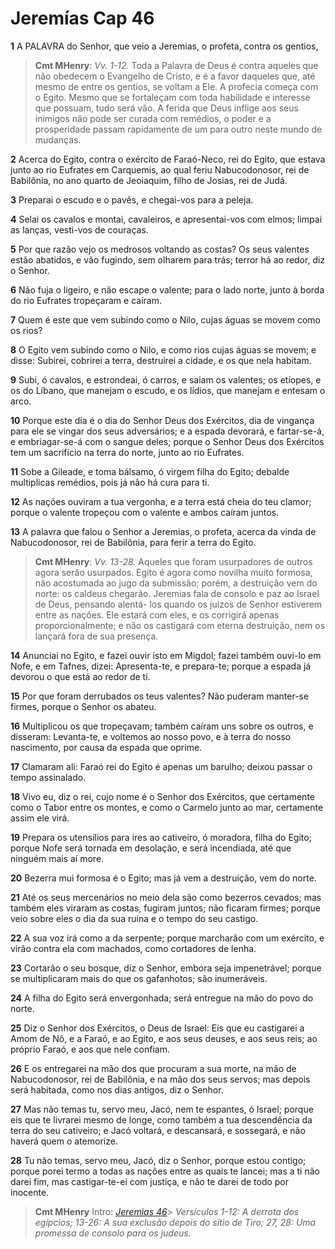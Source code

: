 # Jeremías Cap 46

**1** 	A PALAVRA do Senhor, que veio a Jeremias, o profeta, contra os gentios,

> **Cmt MHenry**: *Vv. 1-12.* Toda a Palavra de Deus é contra aqueles que não obedecem o Evangelho de Cristo, e é a favor daqueles que, até mesmo de entre os gentios, se voltam a Ele. A profecia começa com o Egito. Mesmo que se fortaleçam com toda habilidade e interesse que possuam, tudo será vão. A ferida que Deus inflige aos seus inimigos não pode ser curada com remédios, o poder e a prosperidade passam rapidamente de um para outro neste mundo de mudanças.

**2** 	Acerca do Egito, contra o exército de Faraó-Neco, rei do Egito, que estava junto ao rio Eufrates em Carquemis, ao qual feriu Nabucodonosor, rei de Babilônia, no ano quarto de Jeoiaquim, filho de Josias, rei de Judá.

**3** 	Preparai o escudo e o pavês, e chegai-vos para a peleja.

**4** 	Selai os cavalos e montai, cavaleiros, e apresentai-vos com elmos; limpai as lanças, vesti-vos de couraças.

**5** 	Por que razão vejo os medrosos voltando as costas? Os seus valentes estão abatidos, e vão fugindo, sem olharem para trás; terror há ao redor, diz o Senhor.

**6** 	Não fuja o ligeiro, e não escape o valente; para o lado norte, junto à borda do rio Eufrates tropeçaram e caíram.

**7** 	Quem é este que vem subindo como o Nilo, cujas águas se movem como os rios?

**8** 	O Egito vem subindo como o Nilo, e como rios cujas águas se movem; e disse: Subirei, cobrirei a terra, destruirei a cidade, e os que nela habitam.

**9** 	Subi, ó cavalos, e estrondeai, ó carros, e saiam os valentes; os etíopes, e os do Líbano, que manejam o escudo, e os lídios, que manejam e entesam o arco.

**10** 	Porque este dia é o dia do Senhor Deus dos Exércitos, dia de vingança para ele se vingar dos seus adversários; e a espada devorará, e fartar-se-á, e embriagar-se-á com o sangue deles; porque o Senhor Deus dos Exércitos tem um sacrifício na terra do norte, junto ao rio Eufrates.

**11** 	Sobe a Gileade, e toma bálsamo, ó virgem filha do Egito; debalde multiplicas remédios, pois já não há cura para ti.

**12** 	As nações ouviram a tua vergonha, e a terra está cheia do teu clamor; porque o valente tropeçou com o valente e ambos caíram juntos.

**13** 	A palavra que falou o Senhor a Jeremias, o profeta, acerca da vinda de Nabucodonosor, rei de Babilônia, para ferir a terra do Egito.

> **Cmt MHenry**: *Vv. 13-28.* Aqueles que foram usurpadores de outros agora serão usurpados. Egito é agora como novilha muito formosa, não acostumada ao jugo da submissão; porém, a destruição vem do norte: os caldeus chegarão. Jeremias fala de consolo e paz ao Israel de Deus, pensando alentá- los quando os juízos de Senhor estiverem entre as nações. Ele estará com eles, e os corrigirá apenas proporcionalmente; e não os castigará com eterna destruição, nem os lançará fora de sua presença.

**14** 	Anunciai no Egito, e fazei ouvir isto em Migdol; fazei também ouvi-lo em Nofe, e em Tafnes, dizei: Apresenta-te, e prepara-te; porque a espada já devorou o que está ao redor de ti.

**15** 	Por que foram derrubados os teus valentes? Não puderam manter-se firmes, porque o Senhor os abateu.

**16** 	Multiplicou os que tropeçavam; também caíram uns sobre os outros, e disseram: Levanta-te, e voltemos ao nosso povo, e à terra do nosso nascimento, por causa da espada que oprime.

**17** 	Clamaram ali: Faraó rei do Egito é apenas um barulho; deixou passar o tempo assinalado.

**18** 	Vivo eu, diz o rei, cujo nome é o Senhor dos Exércitos, que certamente como o Tabor entre os montes, e como o Carmelo junto ao mar, certamente assim ele virá.

**19** 	Prepara os utensílios para ires ao cativeiro, ó moradora, filha do Egito; porque Nofe será tornada em desolação, e será incendiada, até que ninguém mais aí more.

**20** 	Bezerra mui formosa é o Egito; mas já vem a destruição, vem do norte.

**21** 	Até os seus mercenários no meio dela são como bezerros cevados; mas também eles viraram as costas, fugiram juntos; não ficaram firmes; porque veio sobre eles o dia da sua ruína e o tempo do seu castigo.

**22** 	A sua voz irá como a da serpente; porque marcharão com um exército, e virão contra ela com machados, como cortadores de lenha.

**23** 	Cortarão o seu bosque, diz o Senhor, embora seja impenetrável; porque se multiplicaram mais do que os gafanhotos; são inumeráveis.

**24** 	A filha do Egito será envergonhada; será entregue na mão do povo do norte.

**25** 	Diz o Senhor dos Exércitos, o Deus de Israel: Eis que eu castigarei a Amom de Nô, e a Faraó, e ao Egito, e aos seus deuses, e aos seus reis; ao próprio Faraó, e aos que nele confiam.

**26** 	E os entregarei na mão dos que procuram a sua morte, na mão de Nabucodonosor, rei de Babilônia, e na mão dos seus servos; mas depois será habitada, como nos dias antigos, diz o Senhor.

**27** 	Mas não temas tu, servo meu, Jacó, nem te espantes, ó Israel; porque eis que te livrarei mesmo de longe, como também a tua descendência da terra do seu cativeiro; e Jacó voltará, e descansará, e sossegará, e não haverá quem o atemorize.

**28** 	Tu não temas, servo meu, Jacó, diz o Senhor, porque estou contigo; porque porei termo a todas as nações entre as quais te lancei; mas a ti não darei fim, mas castigar-te-ei com justiça, e não te darei de todo por inocente.


> **Cmt MHenry** Intro: *[Jeremias 46](../24A-Jr/46.md#0)*> *Versículos 1-12: A derrota dos egípcios; 13-26: A sua exclusão depois do sítio de Tiro; 27, 28: Uma promessa de consolo para os judeus.*